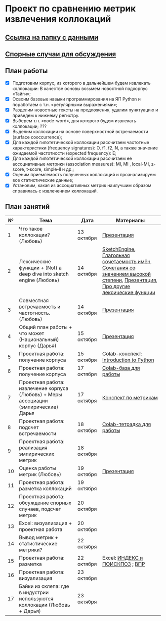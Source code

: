 # Проект по сравнению метрик извлечения коллокаций

## [Ссылка на папку с данными](https://drive.google.com/drive/folders/1uE5bhxzQpmNj8lFodAAtI1ZOdTDYwqhc?usp=sharing)

## [Спорные случаи для обсуждения](https://docs.google.com/document/d/1zb0CAif6QkNL_1BUSX-lOoSHiQuQA0j-84t5SdTF50c/edit)

## План работы

- [x] Подготовим корпус, из которого в дальнейшем будем извлекать коллокации: В качестве основы возьмем новостной подкорпус «Тайги»;
- [x] Освоим базовые навыки программирования на ЯП Python и поработаем с т.н. «регулярными выражениями»;
- [x] Разделим новостные тексты на предложения, удалим пунктуацию и приведем к нижнему регистру.
- [x] Выберем т.н. «node-word», для которого будем извлекать коллокации; ???
- [x] Выделим коллокации на основе поверхностной встречаемости (surface cooccurrence);
- [x] Для каждой гипотетической коллокации рассчитаем частотные характеристики (frequency signatures): O, f1, f2, N, а также значение ожидаемой частотности (expected frequency): E;
- [x] Для каждой гипотетической коллокации рассчитаем ее ассоциативные метрики (association measures): MI, MI , local-MI, z-score, t-score, simple-ll и др.; 
- [x] Оценим приемлемость полученных коллокаций и проанализируем все статистические данные;
- [x] Установим, какая из ассоциативных метрик наилучшим образом справилась с извлечением коллокаций.

## План занятий

| № | Тема                                                                            | Дата | Материалы |
|---|---------------------------------------------------------------------------------|------|-----------|
| 1 | Что такое коллокации? (Любовь)                                                                        | 13 октября | [Презентация](https://github.com/lyubovchubarova/collocations/blob/main/Presentations/1.%20%D0%9A%D0%BE%D0%BB%D0%BB%D0%BE%D0%BA%D0%B0%D1%86%D0%B8%D0%B8.pptx)    |
| 2 | Лексические функции + (Not) a deep dive into sketch engine (Любовь)                                                                    | 14 октября | [SketchEngine](https://www.sketchengine.eu/), [Глагольная сочетаемость имён](http://dict.ruslang.ru/abstr_noun.php), [Сочетания со значением высокой степени](http://dict.ruslang.ru/magn.php), [Презентация](https://github.com/lyubovchubarova/collocations/blob/main/Presentations/3.%20%D0%9A%D0%BE%D1%80%D0%BF%D1%83%D1%81%D0%B0%20%D0%B8%20%D0%BE%D0%BA%D0%BE%D0%BB%D0%BE%20%D1%82%D0%BE%D0%B3%D0%BE.pptx), [Про другие лексические функции](https://ruscorpora.ru/new/help-lexical-functions.html) |
| 3 | Совместная встречаемость и частотность. (Любовь)                                                                          | 14 октября | [Презентация](https://github.com/lyubovchubarova/collocations/blob/main/Presentations/2.%20%D0%A1%D0%BE%D0%B2%D0%BC%D0%B5%D1%81%D1%82%D0%BD%D0%B0%D1%8F%20%D0%B2%D1%81%D1%82%D1%80%D0%B5%D1%87%D0%B0%D0%B5%D0%BC%D0%BE%D1%81%D1%82%D1%8C%20%D0%B8%20%D1%87%D0%B0%D1%81%D1%82%D0%BE%D1%82%D0%BD%D0%BE%D1%81%D1%82%D1%8C.pptx)    |
| 4 |  Общий план работы + что может (Национальный) корпус (Дарья)                                                                        | 15 октября |  [Презентация](https://github.com/lyubovchubarova/collocations/blob/main/Presentations/%D0%9F%D0%BB%D0%B0%D0%BD%20%D1%80%D0%B0%D0%B1%D0%BE%D1%82%D1%8B%20%2B%20%D0%BA%D0%BE%D1%80%D0%BF%D1%83%D1%81.pdf)   | 
| 5 | Проектная работа: получение корпуса                                                                             | 15 октября | [Colab-конспект: Introduction to Python](https://colab.research.google.com/drive/14O5oBbM5MUNAoBpnanpTFRaoOs8vgnMw?usp=sharing)    |
| 6 | Проектная работа: получение корпуса                                                                             | 17 октября |  [Colab-база для работы](https://colab.research.google.com/drive/1kUuROM2s_RmUaYUhBhM9f0S83s5V0Rft#scrollTo=c-YhiMCjkwQ)   |
| 7 | Проектная работа: извлечение корпуса (Любовь)   + Меры ассоциации (эмпирические) Дарья                                                                        | 17 октября | [Конспект по метрикам](https://docs.google.com/document/d/1xpwSM2ppOa0MKlxlLhQ8xx82dcSCLdzBB0I-_6EDafk)    |
| 8 | Проектная работа: подсчет встречаемости                                                                       | 18 октября |  [Colab-тетрадка для работы](https://colab.research.google.com/drive/1PH-0O8CKCe1dZKOT8XLHetCZ__lvokTX?usp=sharing)   |
| 9 | Проектная работа: реализация эмпирических метрик                                                                           | 18 октября |     |
| 10 | Оценка работы метрик (Любовь)                                                                      | 19 октября |   [Презентация](https://github.com/lyubovchubarova/collocations/blob/main/Presentations/4.%20%D0%9E%D1%86%D0%B5%D0%BD%D0%BA%D0%B0%20%D0%BC%D0%BE%D0%B4%D0%B5%D0%BB%D0%B5%D0%B9%20%D0%B8%20%D0%BC%D0%B5%D1%82%D1%80%D0%B8%D0%BA.pptx)  |
| 11 | Проектная работа: разметка коллокаций                                                                            | 19 октября |     |
| 12 | Проектная работа: обсуждение спорных случаев, подсчет метрик                                                                          | 20 октября |     |
| 13 | Excel: визуализация + проектная работа                                                                             | 20 октября |     |
| 14 | Вывод метрик + статистические метрики?                                                                           | 22 октября |     |
| 15 | Проектная работа: разметка | 22 октября | Excel: [ИНДЕКС и ПОИСКПОЗ](https://office-guru.ru/excel/funkcii-indeks-i-poiskpoz-v-excel-luchshaja-alternativa-dlja-vpr-182.html) ; [ВПР](https://skillbox.ru/media/management/kak-sdelat-vpr-v-excel-poshagovaya-instruktsiya-so-skrinshotami/)
| 16 | Проектная работа: визуализация                                                                            | 23 октября |     |
| 17 | Байки из склепа: где в индустрии используются коллокации (Любовь + Дарья)| 23 октября |  |     |


